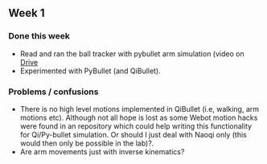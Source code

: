 ## Week 1
### Done this week
- Read and ran the ball tracker with pybullet arm simulation (video on [Drive](https://drive.google.com/file/d/1QnhcysKL1fhK-SB1o6wS4MHmiphN7qrs/view?usp=sharing)
- Experimented with PyBullet (and QiBullet).

### Problems / confusions
- There is no high level motions implemented in QiBullet (i.e, walking, arm motions etc). Although not all hope is lost as some Webot motion hacks were found in an repository which could help writing this functionality for Qi/Py-bullet simulation. Or should I just deal with Naoqi only (this would then only be possible in the lab)?.
- Are arm movements just with inverse kinematics?
